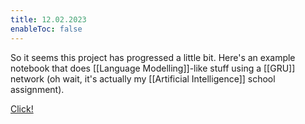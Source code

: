 ```yaml
---
title: 12.02.2023
enableToc: false
---
```

So it seems this project has progressed a little bit.
Here's an example notebook that does [[Language Modelling]]-like stuff using a [[GRU]] network (oh wait, it's actually my [[Artificial Intelligence]] school assignment).

[Click!](https://wwerkk.github.io/home/prototype-0.html)
